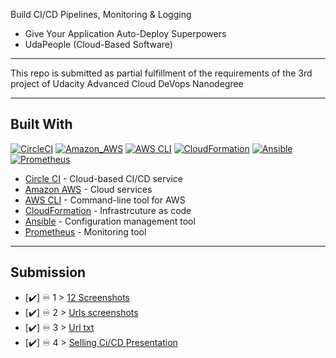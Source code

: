 

Build CI/CD Pipelines, Monitoring & Logging
   
*  Give Your Application Auto-Deploy Superpowers
*  UdaPeople (Cloud-Based Software)
---

This repo is submitted as partial fulfillment of the requirements of the 3rd project of Udacity Advanced Cloud DeVops Nanodegree  

---
## Built With
[![CircleCI](https://img.shields.io/badge/CircleCI-black?style=plastic&logo=CircleCI)](https://www.circleci.com/)
[![Amazon_AWS](https://img.shields.io/badge/Amazon_AWS-orange?style=plastic&logo=Amazon%20aws)](https://aws.amazon.com/)
[![AWS CLI](https://img.shields.io/badge/AWS_CLI-orange?style=plastic&logo=Amazon%20aws)](https://aws.amazon.com/cli/)
[![CloudFormation](https://img.shields.io/badge/CloudFormation-orange?style=plastic&logo=Amazon%20aws)](https://aws.amazon.com/cli/)
[![Ansible](https://img.shields.io/badge/Ansible-black?style=plastic&logo=Ansible)](https://www.ansible.com/)
[![Prometheus](https://img.shields.io/badge/Prometheus-white?style=plastic&logo=Prometheus)](https://prometheus.io/)
- [Circle CI](www.circleci.com) - Cloud-based CI/CD service
- [Amazon AWS](https://aws.amazon.com/) - Cloud services
- [AWS CLI](https://aws.amazon.com/cli/) - Command-line tool for AWS
- [CloudFormation](https://aws.amazon.com/cloudformation/) - Infrastrcuture as code
- [Ansible](https://www.ansible.com/) - Configuration management tool
- [Prometheus](https://prometheus.io/) - Monitoring tool

---
## Submission 
- [✔️] ♾️ 1 > [12 Screenshots](https://github.com/salahbeeh/udapeople/tree/master/Screenshots/Screenshots)
- [✔️] ♾️ 2 > [Urls screenshots](https://github.com/salahbeeh/udapeople/tree/master/Screenshots/Screenshots)
- [✔️] ♾️ 3 > [Url txt](https://github.com/salahbeeh/udapeople/blob/master/url.txt)
- [✔️] ♾️ 4 > [Selling Ci/CD Presentation](https://github.com/salahbeeh/udapeople/blob/master/Presentation.pdf)
